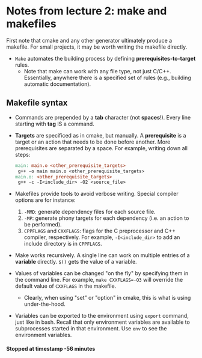 # Notes from lecture 2: make and makefiles

First note that cmake and any other generator ultimately produce a makefile. For small projects, it may be worth writing the makefile directly.

- `Make` automates the building process by defining **prerequisites-to-target** rules.
  - Note that make can work with any file type, not just C/C++. Essentially, anywhere there is a specified set of rules (e.g., building automatic documentation).

## Makefile syntax

- Commands are prepended by a **tab** character (not **spaces**!). Every line starting with **tag** IS a command.
- **Targets** are specificed as in cmake, but manually. A **prerequisite** is a target or an action that needs to be done before another. More prerequisites are separated by a space. For example, writing down all steps:

    ```makefile
    main: main.o <other_prerequisite_targets>
     g++ -o main main.o <other_prerequisite_targets>
    main.o: <other_prerequisite_targets>
     g++ -c -I<include_dir> -O2 <source_file>
    ```

- Makefiles provide tools to avoid verbose writing. Special compiler options are for instance:

    1. `-MMD`: generate dependency files for each source file.
    2. `-MP`: generate phony targets for each dependency (i.e. an action to be performed).
    3. `CPPFLAGS` and `CXXFLAGS`: flags for the C preprocessor and C++ compiler, respectively. For example, `-I<include_dir>` to add an include directory is in `CPPFLAGS`.

- Make works recursively. A single line can work on multiple entries of a **variable** directly. `$()` gets the value of a variable.
- Values of variables can be changed "on the fly" by specifying them in the command line. For example, `make CXXFLAGS=-O3` will override the default value of `CXXFLAGS` in the makefile.
  - Clearly, when using "set" or "option" in cmake, this is what is using under-the-hood.
- Variables can be exported to the environment using `export` command, just like in bash. Recall that only environment variables are available to subprocesses started in that environment. Use `env` to see the environment variables.

#### Stopped at timestamp -56 minutes